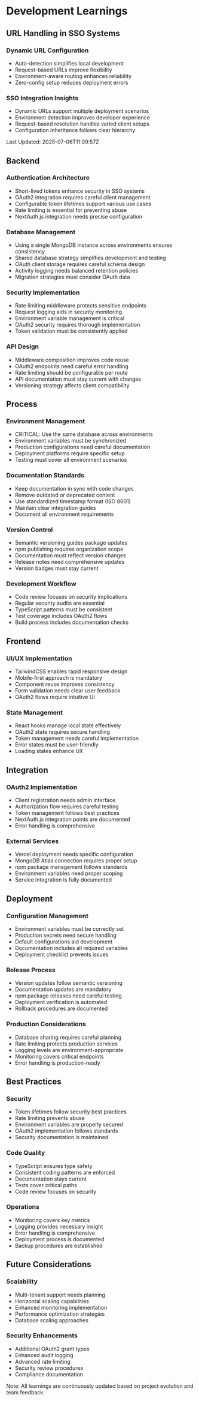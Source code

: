 # Development Learnings

## URL Handling in SSO Systems

### Dynamic URL Configuration
- Auto-detection simplifies local development
- Request-based URLs improve flexibility
- Environment-aware routing enhances reliability
- Zero-config setup reduces deployment errors

### SSO Integration Insights
- Dynamic URLs support multiple deployment scenarios
- Environment detection improves developer experience
- Request-based resolution handles varied client setups
- Configuration inheritance follows clear hierarchy

Last Updated: 2025-07-06T11:09:57Z

## Backend

### Authentication Architecture
- Short-lived tokens enhance security in SSO systems
- OAuth2 integration requires careful client management
- Configurable token lifetimes support various use cases
- Rate limiting is essential for preventing abuse
- NextAuth.js integration needs precise configuration

### Database Management
- Using a single MongoDB instance across environments ensures consistency
- Shared database strategy simplifies development and testing
- OAuth client storage requires careful schema design
- Activity logging needs balanced retention policies
- Migration strategies must consider OAuth data

### Security Implementation
- Rate limiting middleware protects sensitive endpoints
- Request logging aids in security monitoring
- Environment variable management is critical
- OAuth2 security requires thorough implementation
- Token validation must be consistently applied

### API Design
- Middleware composition improves code reuse
- OAuth2 endpoints need careful error handling
- Rate limiting should be configurable per route
- API documentation must stay current with changes
- Versioning strategy affects client compatibility

## Process

### Environment Management
- CRITICAL: Use the same database across environments
- Environment variables must be synchronized
- Production configurations need careful documentation
- Deployment platforms require specific setup
- Testing must cover all environment scenarios

### Documentation Standards
- Keep documentation in sync with code changes
- Remove outdated or deprecated content
- Use standardized timestamp format (ISO 8601)
- Maintain clear integration guides
- Document all environment requirements

### Version Control
- Semantic versioning guides package updates
- npm publishing requires organization scope
- Documentation must reflect version changes
- Release notes need comprehensive updates
- Version badges must stay current

### Development Workflow
- Code review focuses on security implications
- Regular security audits are essential
- TypeScript patterns must be consistent
- Test coverage includes OAuth2 flows
- Build process includes documentation checks

## Frontend

### UI/UX Implementation
- TailwindCSS enables rapid responsive design
- Mobile-first approach is mandatory
- Component reuse improves consistency
- Form validation needs clear user feedback
- OAuth2 flows require intuitive UI

### State Management
- React hooks manage local state effectively
- OAuth2 state requires secure handling
- Token management needs careful implementation
- Error states must be user-friendly
- Loading states enhance UX

## Integration

### OAuth2 Implementation
- Client registration needs admin interface
- Authorization flow requires careful testing
- Token management follows best practices
- NextAuth.js integration points are documented
- Error handling is comprehensive

### External Services
- Vercel deployment needs specific configuration
- MongoDB Atlas connection requires proper setup
- npm package management follows standards
- Environment variables need proper scoping
- Service integration is fully documented

## Deployment

### Configuration Management
- Environment variables must be correctly set
- Production secrets need secure handling
- Default configurations aid development
- Documentation includes all required variables
- Deployment checklist prevents issues

### Release Process
- Version updates follow semantic versioning
- Documentation updates are mandatory
- npm package releases need careful testing
- Deployment verification is automated
- Rollback procedures are documented

### Production Considerations
- Database sharing requires careful planning
- Rate limiting protects production services
- Logging levels are environment-appropriate
- Monitoring covers critical endpoints
- Error handling is production-ready

## Best Practices

### Security
- Token lifetimes follow security best practices
- Rate limiting prevents abuse
- Environment variables are properly secured
- OAuth2 implementation follows standards
- Security documentation is maintained

### Code Quality
- TypeScript ensures type safety
- Consistent coding patterns are enforced
- Documentation stays current
- Tests cover critical paths
- Code review focuses on security

### Operations
- Monitoring covers key metrics
- Logging provides necessary insight
- Error handling is comprehensive
- Deployment process is documented
- Backup procedures are established

## Future Considerations

### Scalability
- Multi-tenant support needs planning
- Horizontal scaling capabilities
- Enhanced monitoring implementation
- Performance optimization strategies
- Database scaling approaches

### Security Enhancements
- Additional OAuth2 grant types
- Enhanced audit logging
- Advanced rate limiting
- Security review procedures
- Compliance documentation

Note: All learnings are continuously updated based on project evolution and team feedback.
